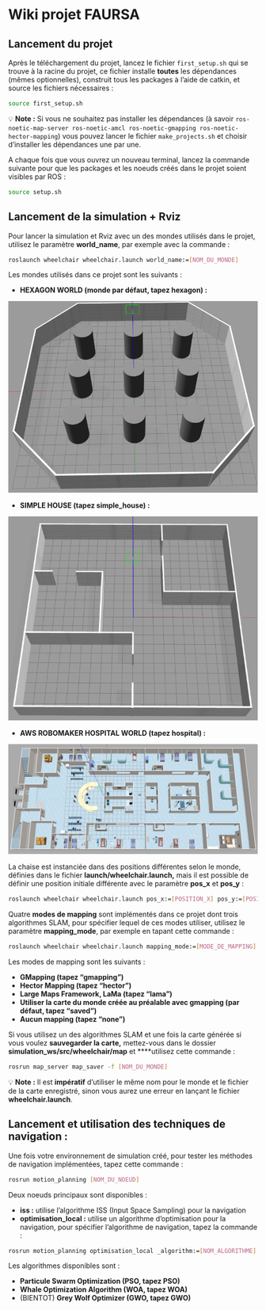 # Wiki projet FAURSA

## Lancement du projet

Après le téléchargement du projet, lancez le fichier `first_setup.sh` qui se trouve à la racine du projet, ce fichier installe **toutes** les dépendances (mêmes optionnelles), construit tous les packages à l’aide de catkin, et source les fichiers nécessaires :

```bash
source first_setup.sh
```

💡 **Note :** Si vous ne souhaitez pas installer les dépendances (à savoir `ros-noetic-map-server ros-noetic-amcl ros-noetic-gmapping ros-noetic-hector-mapping`) vous pouvez lancer le fichier `make_projects.sh` et choisir d’installer les dépendances une par une.


A chaque fois que vous ouvrez un nouveau terminal, lancez la commande suivante pour que les packages et les noeuds créés dans le projet soient visibles par ROS :

```bash
source setup.sh
```

## Lancement de la simulation + Rviz

Pour lancer la simulation et Rviz avec un des mondes utilisés dans le projet, utilisez le paramètre **world_name**, par exemple avec la commande : 

```bash
roslaunch wheelchair wheelchair.launch world_name:=[NOM_DU_MONDE]
```

Les mondes utilisés dans ce projet sont les suivants : 

- **HEXAGON WORLD (monde par défaut, tapez hexagon) :**

![world_hexagon.png](Wiki%20projet%20FAURSA/world_hexagon.png)

- **SIMPLE HOUSE (tapez simple_house) :**

![world_house.png](Wiki%20projet%20FAURSA/world_house.png)

- **AWS ROBOMAKER HOSPITAL WORLD (tapez hospital) :**

![hospital_world.png](Wiki%20projet%20FAURSA/hospital_world.png)

La chaise est instanciée dans des positions différentes selon le monde, définies dans le fichier **launch/wheelchair.launch,** mais il est possible de définir une position initiale différente avec le paramètre **pos_x** et **pos_y** :

```bash
roslaunch wheelchair wheelchair.launch pos_x:=[POSITION_X] pos_y:=[POSITION_Y]
```

Quatre **modes de mapping** sont implémentés dans ce projet dont trois algorithmes SLAM, pour spécifier lequel de ces modes utiliser, utilisez le paramètre **mapping_mode**, par exemple en tapant cette commande : 

```bash
roslaunch wheelchair wheelchair.launch mapping_mode:=[MODE_DE_MAPPING]
```

Les modes de mapping sont les suivants : 

- **GMapping (tapez “gmapping”)**
- **Hector Mapping (tapez “hector”)**
- **Large Maps Framework, LaMa (tapez “lama”)**
- **Utiliser la carte du monde créée au préalable avec gmapping (par défaut, tapez “saved”)**
- **Aucun mapping (tapez “none”)**

Si vous utilisez un des algorithmes SLAM et une fois la carte générée si vous voulez **sauvegarder la carte,** mettez-vous dans le dossier **simulation_ws/src/wheelchair/map** et ****utilisez cette commande :

```bash
rosrun map_server map_saver -f [NOM_DU_MONDE]
```

💡 **Note :** Il est **impératif** d’utiliser le même nom pour le monde et le fichier de la carte enregistré, sinon vous aurez une erreur en lançant le fichier **wheelchair.launch**.

## Lancement et utilisation des techniques de navigation :

Une fois votre environnement de simulation créé, pour tester les méthodes de navigation implémentées, tapez cette commande :

```bash
rosrun motion_planning [NOM_DU_NOEUD]
```

Deux noeuds principaux sont disponibles : 

- **iss :** utilise l’algorithme ISS (Input Space Sampling) pour la navigation
- **optimisation_local :** utilise un algorithme d’optimisation pour la navigation, pour spécifier l’algorithme de navigation, tapez la commande :

```bash
rosrun motion_planning optimisation_local _algorithm:=[NOM_ALGORITHME]
```

Les algorithmes disponibles sont : 

- **Particule Swarm Optimization (PSO, tapez PSO)**
- **Whale Optimization Algorithm (WOA, tapez WOA)**
- (BIENTOT) **Grey Wolf Optimizer (GWO, tapez GWO)**
